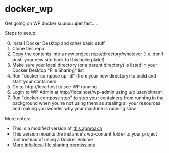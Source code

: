 # docker_wp

Get going on WP docker suuuuuuper fast.....

Steps to setup:

0. Install Docker Desktop and other basic stuff
1. Clone this repo
2. Copy the contents into a new project repo/directory/whatever (i.e. don't push your new site back to this boilerplate!)
3. Make sure your local directory (or a parent directory) is listed in your Docker Desktop "File Sharing" list
4. Run "docker-compose up -d" (from your new directory) to build and start your containers
5. Go to http://localhost to see WP running
6. Login to WP-Admin at http://localhost/wp-admin using u/p user/bitnami
7. Run "docker-compose stop" to stop your containers from running in the background when you're not using them as stealing all your resources and making you wonder why your machine is running slow


More notes:
- This is a modified version of [this approach](https://hub.docker.com/r/bitnami/wordpress/)
- This version mounts the instance's wp-content folder to your project root instead of using a Docker Volume
- [More info local file sharing permissions](https://docs.docker.com/docker-for-mac/#file-sharing)
